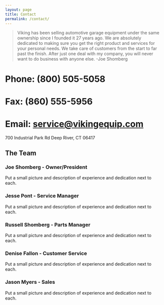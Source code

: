 ```yaml
---
layout: page
title: Contact
permalink: /contact/
---
```


>Viking has been selling automotive garage equipment under the same ownership since I founded it 27 years ago. We are absolutely dedicated to making sure you get the right product and services for your personal needs. We take care of customers from the start to far past the finish. After just one deal with my company, you will never want to do business with anyone else. -Joe Shomberg

# Phone: (800) 505-5058
# Fax: (860) 555-5956
# Email: service@vikingequip.com

700 Industrial Park Rd
Deep River, CT 06417

## The Team

### Joe Shomberg - Owner/President

Put a small picture and description of experience and dedication next to each.

### Jesse Pont - Service Manager

Put a small picture and description of experience and dedication next to each.

### Russell Shomberg - Parts Manager

Put a small picture and description of experience and dedication next to each.

### Denise Fallon - Customer Service

Put a small picture and description of experience and dedication next to each.

### Jason Myers - Sales

Put a small picture and description of experience and dedication next to each.

